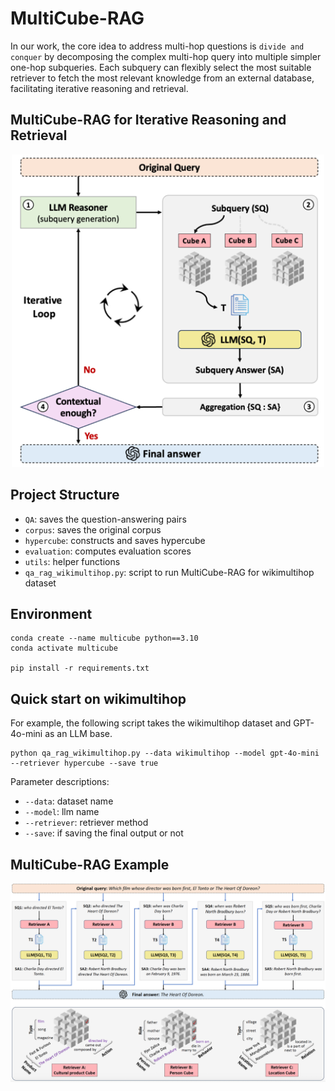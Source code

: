 # MultiCube-RAG

In our work, the core idea to address multi-hop questions is `divide and conquer` by decomposing the complex multi-hop query into multiple simpler one-hop subqueries.
Each subquery can flexibly select the most suitable retriever to fetch the most relevant knowledge from an external database, facilitating iterative reasoning and retrieval. 

## MultiCube-RAG for Iterative Reasoning and Retrieval
<div align="center">
<img src="https://github.com/JimengShi/CubeRAG/blob/main/assets/iterative_multicube_rag.png" alt="iterative-multicube-rag" width="500"/> 
</div>


## Project Structure

- `QA`: saves the question-answering pairs
- `corpus`: saves the original corpus
- `hypercube`: constructs and saves hypercube
- `evaluation`: computes evaluation scores
- `utils`: helper functions
- `qa_rag_wikimultihop.py`: script to run MultiCube-RAG for wikimultihop dataset


## Environment
```
conda create --name multicube python==3.10
conda activate multicube

pip install -r requirements.txt
```

## Quick start on wikimultihop

For example, the following script takes the wikimultihop dataset and GPT-4o-mini as an LLM base.

```
python qa_rag_wikimultihop.py --data wikimultihop --model gpt-4o-mini --retriever hypercube --save true
```

Parameter descriptions:

- `--data`: dataset name
- `--model`: llm name
- `--retriever`: retriever method
- `--save`: if saving the final output or not

## MultiCube-RAG Example
<div align="left">
<img src="https://github.com/JimengShi/CubeRAG/blob/main/assets/multicube_example.png" alt="multicube-rag" width="1000"/> 
</div>


